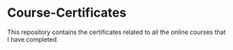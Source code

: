 # Course-Certificates
This repository contains the certificates related to all the online courses that I have completed.
